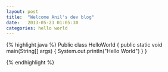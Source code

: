 ```yaml
---
layout: post
title:  "Welcome Anil's dev blog"
date:   2013-05-23 01:05:30
categories: hello world
---
```



{% highlight java %}
Public class HelloWorld {
	public static void main(String[] args)  {
		System.out.println("Hello World")
	}
}

{% endhighlight %}

